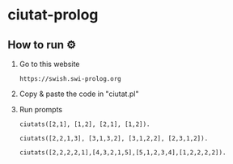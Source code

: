 # ciutat-prolog

## How to run ⚙️

1. Go to this website

    `https://swish.swi-prolog.org`

2. Copy & paste the code in "ciutat.pl"
   
3. Run prompts

    `ciutats([2,1], [1,2], [2,1], [1,2]).`
   
    `ciutats([2,2,1,3], [3,1,3,2], [3,1,2,2], [2,3,1,2]).`
   
    `ciutats([2,2,2,2,1],[4,3,2,1,5],[5,1,2,3,4],[1,2,2,2,2]).`
